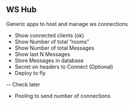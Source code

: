 ## WS Hub

Generic apps to host and manage ws connections

- Show connected clients (ok)
- Show Number of total “rooms”
- Show Number of total Messages
- Show last N Messages
- Store Messages in database
- Secret on headers to Connect (Optional)
- Deploy to fly


-- Check later
- Pooling to send number of connections
